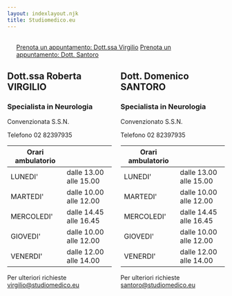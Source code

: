 ```yaml
---
layout: indexlayout.njk
title: Studiomedico.eu
---
```


<br>
<div class="columns">
<div class="column"></div>
<div class="column is-two-thirds">
<span>
<a href="https://www.studiomedico.eu/prenotavirgilio" class="button is-success">Prenota un appuntamento: Dott.ssa Virgilio</a>
<a href="https://www.studiomedico.eu/prenotasantoro" class="button is-info">Prenota un appuntamento: Dott. Santoro</a>

</span>
</div>
<div class="column"></div>
</div>
<div class="columns">
<div class="column is-half">

## Dott.ssa Roberta VIRGILIO

### Specialista in Neurologia 

Convenzionata S.S.N. 

Telefono 02 82397935

|Orari ambulatorio    |    |
|---|----|
|LUNEDI'    | dalle 13.00 alle 15.00 |
|MARTEDI'    | dalle 10.00 alle 12.00 |
|MERCOLEDI'    | dalle 14.45 alle 16.45 |
|GIOVEDI'    | dalle 10.00 alle 12.00 |
|VENERDI'    | dalle 12.00 alle 14.00 |

Per ulteriori richieste virgilio@studiomedico.eu

</div>

<div class="column is-half">

## Dott. Domenico SANTORO
### Specialista in Neurologia 
Convenzionato S.S.N.

Telefono 02 82397935

|Orari ambulatorio    |    |
|---|----|
|LUNEDI'    | dalle 13.00 alle 15.00 |
|MARTEDI'    | dalle 10.00 alle 12.00 |
|MERCOLEDI'    | dalle 14.45 alle 16.45 |
|GIOVEDI'    | dalle 10.00 alle 12.00 |
|VENERDI'    | dalle 12.00 alle 14.00 |

Per ulteriori richieste santoro@studiomedico.eu

</div>
</div>
